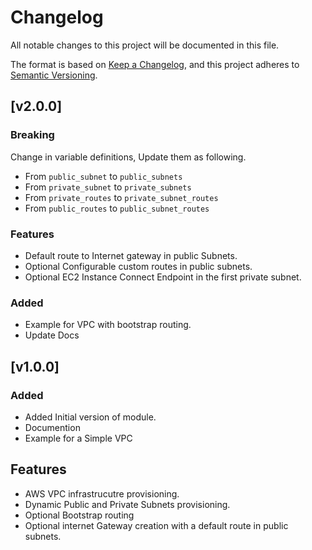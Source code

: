 # Changelog

All notable changes to this project will be documented in this file.

The format is based on [Keep a Changelog](https://keepachangelog.com/en/1.0.0/),
and this project adheres to [Semantic Versioning](https://semver.org/spec/v2.0.0.html).

## [v2.0.0]

### Breaking

Change in variable definitions, Update them as following.

- From `public_subnet`  to `public_subnets`
- From `private_subnet` to `private_subnets`
- From `private_routes` to `private_subnet_routes`
- From `public_routes`  to `public_subnet_routes`

### Features

- Default route to Internet gateway in public Subnets.
- Optional Configurable custom routes in public subnets.
- Optional EC2 Instance Connect Endpoint in the first private subnet.

### Added

- Example for VPC with bootstrap routing.
- Update Docs
## [v1.0.0]

### Added

- Added Initial version of module.
- Documention
- Example for a Simple VPC

## Features

- AWS VPC infrastrucutre provisioning.
- Dynamic Public and Private Subnets provisioning.
- Optional Bootstrap routing
- Optional internet Gateway creation with a default route in public subnets.